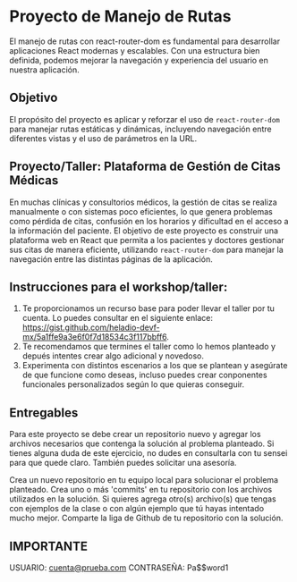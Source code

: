 # Proyecto de Manejo de Rutas

El manejo de rutas con react-router-dom es fundamental para desarrollar aplicaciones React modernas y escalables. Con una estructura bien definida, podemos mejorar la navegación y experiencia del usuario en nuestra aplicación.

## Objetivo

El propósito del proyecto es aplicar y reforzar el uso de `react-router-dom` para manejar rutas estáticas y dinámicas, incluyendo navegación entre diferentes vistas y el uso de parámetros en la URL.

## Proyecto/Taller: Plataforma de Gestión de Citas Médicas

En muchas clínicas y consultorios médicos, la gestión de citas se realiza manualmente o con sistemas poco eficientes, lo que genera problemas como pérdida de citas, confusión en los horarios y dificultad en el acceso a la información del paciente. El objetivo de este proyecto es construir una plataforma web en React que permita a los pacientes y doctores gestionar sus citas de manera eficiente, utilizando `react-router-dom` para manejar la navegación entre las distintas páginas de la aplicación.

## Instrucciones para el workshop/taller:

1. Te proporcionamos un recurso base para poder llevar el taller por tu cuenta. Lo puedes consultar en el siguiente enlace: https://gist.github.com/heladio-devf-mx/5a1ffe9a3e6f0f7d18534c3f117bbff6.
2. Te recomendamos que termines el taller como lo hemos planteado y depués intentes crear algo adicional y novedoso.
3. Experimenta con distintos escenarios a los que se plantean y asegúrate de que funcione como deseas, incluso puedes crear conponentes funcionales personalizados según lo que quieras conseguir.

## Entregables

Para este proyecto se debe crear un repositorio nuevo y agregar los archivos necesarios que contenga la solución al problema planteado. Si tienes alguna duda de este ejercicio, no dudes en consultarla con tu sensei para que quede claro. También puedes solicitar una asesoría.

Crea un nuevo repositorio en tu equipo local para solucionar el problema planteado.
Crea uno o más 'commits' en tu repositorio con los archivos utilizados en la solución.
Si quieres agrega otro(s) archivo(s) que tengas con ejemplos de la clase o con algún ejemplo que tú hayas intentado mucho mejor.
Comparte la liga de Github de tu repositorio con la solución.

## IMPORTANTE
USUARIO: cuenta@prueba.com
CONTRASEÑA: Pa$$word1